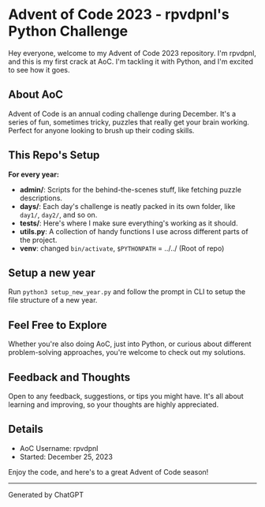 # Advent of Code 2023 - rpvdpnl's Python Challenge

Hey everyone, welcome to my Advent of Code 2023 repository. I'm rpvdpnl, and this is my first crack at AoC. I'm tackling it with Python, and I'm excited to see how it goes.

## About AoC
Advent of Code is an annual coding challenge during December. It's a series of fun, sometimes tricky, puzzles that really get your brain working. Perfect for anyone looking to brush up their coding skills.

## This Repo's Setup
**For every year:**
- **admin/**: Scripts for the behind-the-scenes stuff, like fetching puzzle descriptions.
- **days/**: Each day's challenge is neatly packed in its own folder, like `day1/`, `day2/`, and so on.
- **tests/**: Here's where I make sure everything's working as it should.
- **utils.py**: A collection of handy functions I use across different parts of the project.
- **venv**: changed `bin/activate`, `$PYTHONPATH` = ../../ (Root of repo)

## Setup a new year
Run `python3 setup_new_year.py` and follow the prompt in CLI to setup the file structure of a new year.

## Feel Free to Explore
Whether you're also doing AoC, just into Python, or curious about different problem-solving approaches, you're welcome to check out my solutions. 

## Feedback and Thoughts
Open to any feedback, suggestions, or tips you might have. It's all about learning and improving, so your thoughts are highly appreciated.

## Details
- AoC Username: rpvdpnl
- Started: December 25, 2023

Enjoy the code, and here's to a great Advent of Code season!

---

Generated by ChatGPT
